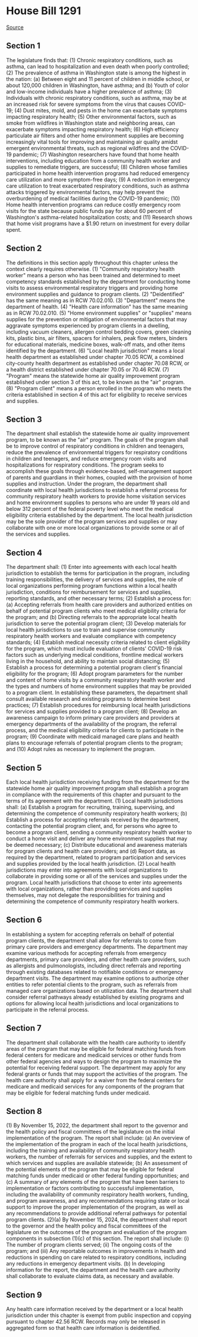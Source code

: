 # House Bill 1291

[Source](http://lawfilesext.leg.wa.gov/biennium/2021-22/Xml/Bills/House%20Bills/1291.xml)
## Section 1
The legislature finds that:
(1) Chronic respiratory conditions, such as asthma, can lead to hospitalization and even death when poorly controlled;
(2) The prevalence of asthma in Washington state is among the highest in the nation:
(a) Between eight and 11 percent of children in middle school, or about 120,000 children in Washington, have asthma; and
(b) Youth of color and low-income individuals have a higher prevalence of asthma;
(3) Individuals with chronic respiratory conditions, such as asthma, may be at an increased risk for severe symptoms from the virus that causes COVID-19;
(4) Dust mites, mold, and pests in the home can exacerbate symptoms impacting respiratory health;
(5) Other environmental factors, such as smoke from wildfires in Washington state and neighboring areas, can exacerbate symptoms impacting respiratory health;
(6) High efficiency particulate air filters and other home environment supplies are becoming increasingly vital tools for improving and maintaining air quality amidst emergent environmental threats, such as regional wildfires and the COVID-19 pandemic;
(7) Washington researchers have found that home health interventions, including education from a community health worker and supplies to remediate triggers, are successful;
(8) Children whose families participated in home health intervention programs had reduced emergency care utilization and more symptom-free days;
(9) A reduction in emergency care utilization to treat exacerbated respiratory conditions, such as asthma attacks triggered by environmental factors, may help prevent the overburdening of medical facilities during the COVID-19 pandemic;
(10) Home health intervention programs can reduce costly emergency room visits for the state because public funds pay for about 60 percent of Washington's asthma-related hospitalization costs; and
(11) Research shows that home visit programs have a $1.90 return on investment for every dollar spent.

## Section 2
The definitions in this section apply throughout this chapter unless the context clearly requires otherwise.
(1) "Community respiratory health worker" means a person who has been trained and determined to meet competency standards established by the department for conducting home visits to assess environmental respiratory triggers and providing home environment supplies and guidance to program clients.
(2) "Deidentified" has the same meaning as in RCW 70.02.010.
(3) "Department" means the department of health.
(4) "Health care information" has the same meaning as in RCW 70.02.010.
(5) "Home environment supplies" or "supplies" means supplies for the prevention or mitigation of environmental factors that may aggravate symptoms experienced by program clients in a dwelling, including vacuum cleaners, allergen control bedding covers, green cleaning kits, plastic bins, air filters, spacers for inhalers, peak flow meters, binders for educational materials, medicine boxes, walk-off mats, and other items identified by the department.
(6) "Local health jurisdiction" means a local health department as established under chapter 70.05 RCW, a combined city-county health department as established under chapter 70.08 RCW, or a health district established under chapter 70.05 or 70.46 RCW.
(7) "Program" means the statewide home air quality improvement program established under section 3 of this act, to be known as the "air" program.
(8) "Program client" means a person enrolled in the program who meets the criteria established in section 4 of this act for eligibility to receive services and supplies.

## Section 3
The department shall establish the statewide home air quality improvement program, to be known as the "air" program. The goals of the program shall be to improve control of respiratory conditions in children and teenagers, reduce the prevalence of environmental triggers for respiratory conditions in children and teenagers, and reduce emergency room visits and hospitalizations for respiratory conditions. The program seeks to accomplish these goals through evidence-based, self-management support of parents and guardians in their homes, coupled with the provision of home supplies and instruction. Under the program, the department shall coordinate with local health jurisdictions to establish a referral process for community respiratory health workers to provide home visitation services and home environment supplies to persons who are under 19 years old and below 312 percent of the federal poverty level who meet the medical eligibility criteria established by the department. The local health jurisdiction may be the sole provider of the program services and supplies or may collaborate with one or more local organizations to provide some or all of the services and supplies.

## Section 4
The department shall:
(1) Enter into agreements with each local health jurisdiction to establish the terms for participation in the program, including training responsibilities, the delivery of services and supplies, the role of local organizations performing program functions within a local health jurisdiction, conditions for reimbursement for services and supplies, reporting standards, and other necessary terms;
(2) Establish a process for:
(a) Accepting referrals from health care providers and authorized entities on behalf of potential program clients who meet medical eligibility criteria for the program; and
(b) Directing referrals to the appropriate local health jurisdiction to serve the potential program client;
(3) Develop materials for local health jurisdictions to use to train and supervise community respiratory health workers and evaluate compliance with competency standards;
(4) Establish medical necessity criteria related to client eligibility for the program, which must include evaluation of clients' COVID-19 risk factors such as underlying medical conditions, frontline medical workers living in the household, and ability to maintain social distancing;
(5) Establish a process for determining a potential program client's financial eligibility for the program;
(6) Adopt program parameters for the number and content of home visits by a community respiratory health worker and the types and numbers of home environment supplies that may be provided to a program client. In establishing these parameters, the department shall consult available research and existing programs to determine best practices;
(7) Establish procedures for reimbursing local health jurisdictions for services and supplies provided to a program client;
(8) Develop an awareness campaign to inform primary care providers and providers at emergency departments of the availability of the program, the referral process, and the medical eligibility criteria for clients to participate in the program;
(9) Coordinate with medicaid managed care plans and health plans to encourage referrals of potential program clients to the program; and
(10) Adopt rules as necessary to implement the program.

## Section 5
Each local health jurisdiction receiving funding from the department for the statewide home air quality improvement program shall establish a program in compliance with the requirements of this chapter and pursuant to the terms of its agreement with the department.
(1) Local health jurisdictions shall:
(a) Establish a program for recruiting, training, supervising, and determining the competence of community respiratory health workers;
(b) Establish a process for accepting referrals received by the department, contacting the potential program client, and, for persons who agree to become a program client, sending a community respiratory health worker to conduct a home visit and deliver any home environment supplies that may be deemed necessary;
(c) Distribute educational and awareness materials for program clients and health care providers; and
(d) Report data, as required by the department, related to program participation and services and supplies provided by the local health jurisdiction.
(2) Local health jurisdictions may enter into agreements with local organizations to collaborate in providing some or all of the services and supplies under the program. Local health jurisdictions that choose to enter into agreements with local organizations, rather than providing services and supplies themselves, may not delegate the responsibilities for training and determining the competence of community respiratory health workers.

## Section 6
In establishing a system for accepting referrals on behalf of potential program clients, the department shall allow for referrals to come from primary care providers and emergency departments. The department may examine various methods for accepting referrals from emergency departments, primary care providers, and other health care providers, such as allergists and pulmonologists, including direct referrals and reporting through existing databases related to notifiable conditions or emergency department visits. The department may examine options to authorize other entities to refer potential clients to the program, such as referrals from managed care organizations based on utilization data. The department shall consider referral pathways already established by existing programs and options for allowing local health jurisdictions and local organizations to participate in the referral process.

## Section 7
The department shall collaborate with the health care authority to identify areas of the program that may be eligible for federal matching funds from federal centers for medicare and medicaid services or other funds from other federal agencies and ways to design the program to maximize the potential for receiving federal support. The department may apply for any federal grants or funds that may support the activities of the program. The health care authority shall apply for a waiver from the federal centers for medicare and medicaid services for any components of the program that may be eligible for federal matching funds under medicaid.

## Section 8
(1) By November 15, 2022, the department shall report to the governor and the health policy and fiscal committees of the legislature on the initial implementation of the program. The report shall include:
(a) An overview of the implementation of the program in each of the local health jurisdictions, including the training and availability of community respiratory health workers, the number of referrals for services and supplies, and the extent to which services and supplies are available statewide;
(b) An assessment of the potential elements of the program that may be eligible for federal matching funds under medicaid or other federal funding opportunities; and
(c) A summary of any elements of the program that have been barriers to implementation or factors contributing to successful implementation, including the availability of community respiratory health workers, funding, and program awareness, and any recommendations requiring state or local support to improve the proper implementation of the program, as well as any recommendations to provide additional referral pathways for potential program clients.
(2)(a) By November 15, 2024, the department shall report to the governor and the health policy and fiscal committees of the legislature on the outcomes of the program and evaluation of the program components in subsection (1)(c) of this section. The report shall include:
(i) The number of program clients served;
(ii) The ongoing costs of the program; and
(iii) Any reportable outcomes in improvements in health and reductions in spending on care related to respiratory conditions, including any reductions in emergency department visits.
(b) In developing information for the report, the department and the health care authority shall collaborate to evaluate claims data, as necessary and available.

## Section 9
Any health care information received by the department or a local health jurisdiction under this chapter is exempt from public inspection and copying pursuant to chapter 42.56 RCW. Records may only be released in aggregated form so that health care information is deidentified.
